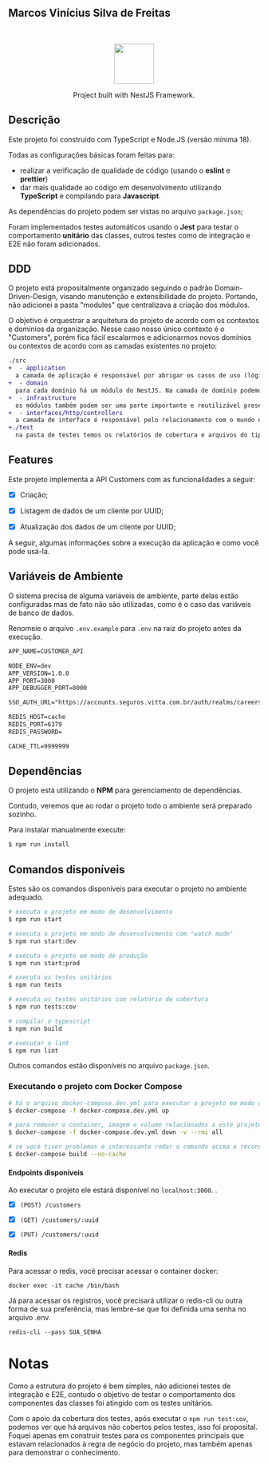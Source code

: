 
## Marcos Vinícius Silva de Freitas
<br>
<p align="center">
<img src="https://nestjs.com/img/logo_text.svg" width="80">
</p>

<p align="center">Project built with NestJS Framework.</p>

## Descrição

Este projeto foi construído com TypeScript e Node.JS (versão mínima 18).

Todas as configurações básicas foram feitas para:

- realizar a verificação de qualidade de código (usando o **eslint** e **prettier**)
- dar mais qualidade ao código em desenvolvimento utilizando **TypeScript** e compilando para **Javascript**.

As dependências do projeto podem ser vistas no arquivo `package.json`;

Foram implementados testes automáticos usando o **Jest** para testar o comportamento **unitário** das classes, outros testes como de integração e E2E não foram adicionados.

## DDD

O projeto está propositalmente organizado seguindo o padrão Domain-Driven-Design, visando manutenção e extensibilidade do projeto. Portando, não adicionei a pasta "modules" que centralizava a criação dos módulos.

O objetivo é orquestrar a arquitetura do projeto de acordo com os contextos e domínios da organização. Nesse caso nosso único contexto é o "Customers", porém fica fácil escalarmos e adicionarmos novos domínios ou contextos de acordo com as camadas existentes no projeto:

```diff
./src
+  - application
  a camada de aplicação é responsável por abrigar os casos de uso (lógica antes das regras de negócio) e despachar o processamento para os serviços do domínio relacionado.
+  - domain
  para cada domínio há um módulo do NestJS. Na camada de domínio podemos colocar a regra de negócio propriamente dita, essa solicita estruturaas como repositórios, componentes de infraestrutura, etc, para realizar as operações.
+  - infrastructure
  os módulos também podem ser uma parte importante e reutilizável presente em outras camadas da aplicação, por exemplo em infraestrutura temos o módulo de cache.
+  - interfaces/http/controllers
  a camada de interface é responsável pelo relacionamento com o mundo exterior.
+./test
  na pasta de testes temos os relatórios de cobertura e arquivos do tipo .http para execução manual de requisições. Aqui podemos extender para termos testes de integração e E2E.
```
## Features

Este projeto implementa a API Customers com as funcionalidades a seguir:
- [x] Criação;
- [x] Listagem de dados de um cliente por UUID;
- [X] Atualização dos dados de um cliente por UUID;


A seguir, algumas informações sobre a execução da aplicação e como você pode usá-la.

## Variáveis de Ambiente

O sistema precisa de alguma variáveis de ambiente, parte delas estão configuradas mas de fato não são utilizadas, como é o caso das variáveis de banco de dados.


Renomeie o arquivo `.env.example` para `.env` na raiz do projeto antes da execução.


```diff
APP_NAME=CUSTOMER_API

NODE_ENV=dev
APP_VERSION=1.0.0
APP_PORT=3000
APP_DEBUGGER_PORT=8000

SSO_AUTH_URL="https://accounts.seguros.vitta.com.br/auth/realms/careers/protocol/openid-connect"

REDIS_HOST=cache
REDIS_PORT=6379
REDIS_PASSWORD=

CACHE_TTL=9999999
```

## Dependências

O projeto está utilizando o **NPM** para gerenciamento de dependências.

Contudo, veremos que ao rodar o projeto todo o ambiente será preparado sozinho.

Para instalar manualmente execute:

```bash
$ npm run install
```

## Comandos disponíveis

Estes são os comandos disponíveis para executar o projeto no ambiente adequado.

```bash
# executa o projeto em modo de desenvolvimento
$ npm run start

# executa o projeto em modo de desenvolvimento com "watch mode"
$ npm run start:dev

# executa o projeto em modo de produção
$ npm run start:prod

# executa os testes unitários
$ npm run tests

# executa os testes unitários com relatório de cobertura
$ npm run tests:cov

# compilar o typescript
$ npm run build

# executar o lint
$ npm run lint

```

Outros comandos estão disponíveis no arquivo `package.json`.

### Executando o projeto com Docker Compose
```bash
# há o arquivo docker-compose.dev.yml para executar o projeto em modo de desenvolvimento
$ docker-compose -f docker-compose.dev.yml up

# para remover o container, imagem e volume relacionados a este projeto:
$ docker-compose -f docker-compose.dev.yml down -v --rmi all

# se você tiver problemas é interessante rodar o comando acima e reconstruir a imagem sem cache, após isso você pode subir o container novamente
$ docker-compose build --no-cache
```

#### Endpoints disponíveis

Ao executar o projeto ele estará disponível no `localhost:3000`.
.
- [x] `(POST) /customers`
- [x] `(GET) /customers/:uuid`
- [x] `(PUT) /customers/:uuid`



#### Redis

Para acessar o redis, você precisar acessar o container docker:

```
docker exec -it cache /bin/bash
```

Já para acessar os registros, você precisará utilizar o redis-cli ou outra forma de sua preferência, mas lembre-se que foi definida uma senha no arquivo .env.

```
redis-cli --pass SUA_SENHA
```

# Notas

Como a estrutura do projeto é bem simples, não adicionei testes de integração e E2E, contudo o objetivo de testar o comportamento dos componentes das classes foi atingido com os testes unitários.

Com o apoio da cobertura dos testes, após executar o `npm run test:cov`, podemos ver que há arquivos não cobertos pelos testes, isso foi proposital. Foquei apenas em construir testes para os componentes principais que estavam relacionados à regra de negócio do projeto, mas também apenas para demonstrar o conhecimento.
